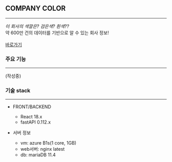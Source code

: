 ## COMPANY COLOR

---
<i>이 회사의 색깔은? 검은색? 흰색??</i><br>
약 600만 건의 데이터를 기반으로 알 수 있는 회사 정보!<br><br>
<a href='https://company-color.kro.kr/'>바로가기</a>
### 주요 기능

---
(작성중)


### 기술 stack

---
- FRONT/BACKEND 
  - React 18.x
  - fastAPI 0.112.x
  
- 서버 정보
  - vm: azure B1s(1 core, 1GB)
  - web서버: nginx latest
  - db: mariaDB 11.4

